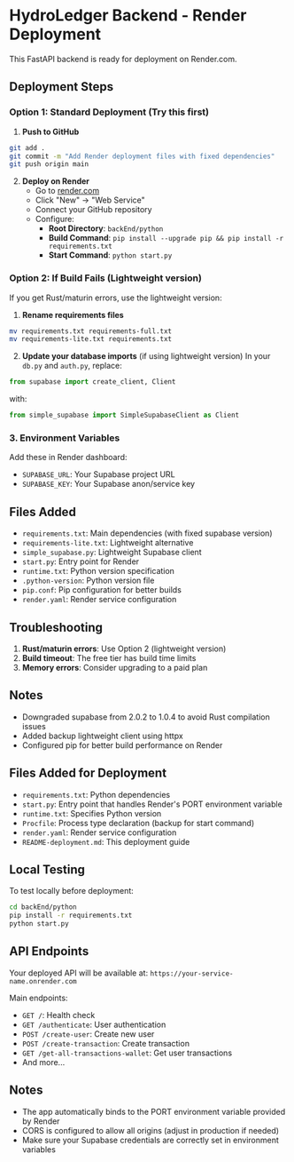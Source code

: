 # HydroLedger Backend - Render Deployment

This FastAPI backend is ready for deployment on Render.com.

## Deployment Steps

### Option 1: Standard Deployment (Try this first)

1. **Push to GitHub**
```bash
git add .
git commit -m "Add Render deployment files with fixed dependencies"
git push origin main
```

2. **Deploy on Render**
   - Go to [render.com](https://render.com)
   - Click "New" → "Web Service"
   - Connect your GitHub repository
   - Configure:
     - **Root Directory**: `backEnd/python`
     - **Build Command**: `pip install --upgrade pip && pip install -r requirements.txt`
     - **Start Command**: `python start.py`

### Option 2: If Build Fails (Lightweight version)

If you get Rust/maturin errors, use the lightweight version:

1. **Rename requirements files**
```bash
mv requirements.txt requirements-full.txt
mv requirements-lite.txt requirements.txt
```

2. **Update your database imports** (if using lightweight version)
In your `db.py` and `auth.py`, replace:
```python
from supabase import create_client, Client
```
with:
```python
from simple_supabase import SimpleSupabaseClient as Client
```

### 3. Environment Variables
Add these in Render dashboard:
- `SUPABASE_URL`: Your Supabase project URL
- `SUPABASE_KEY`: Your Supabase anon/service key

## Files Added

- `requirements.txt`: Main dependencies (with fixed supabase version)
- `requirements-lite.txt`: Lightweight alternative
- `simple_supabase.py`: Lightweight Supabase client
- `start.py`: Entry point for Render
- `runtime.txt`: Python version specification
- `.python-version`: Python version file
- `pip.conf`: Pip configuration for better builds
- `render.yaml`: Render service configuration

## Troubleshooting

1. **Rust/maturin errors**: Use Option 2 (lightweight version)
2. **Build timeout**: The free tier has build time limits
3. **Memory errors**: Consider upgrading to a paid plan

## Notes
- Downgraded supabase from 2.0.2 to 1.0.4 to avoid Rust compilation issues
- Added backup lightweight client using httpx
- Configured pip for better build performance on Render

## Files Added for Deployment

- `requirements.txt`: Python dependencies
- `start.py`: Entry point that handles Render's PORT environment variable
- `runtime.txt`: Specifies Python version
- `Procfile`: Process type declaration (backup for start command)
- `render.yaml`: Render service configuration
- `README-deployment.md`: This deployment guide

## Local Testing
To test locally before deployment:
```bash
cd backEnd/python
pip install -r requirements.txt
python start.py
```

## API Endpoints
Your deployed API will be available at: `https://your-service-name.onrender.com`

Main endpoints:
- `GET /`: Health check
- `GET /authenticate`: User authentication
- `POST /create-user`: Create new user
- `POST /create-transaction`: Create transaction
- `GET /get-all-transactions-wallet`: Get user transactions
- And more...

## Notes
- The app automatically binds to the PORT environment variable provided by Render
- CORS is configured to allow all origins (adjust in production if needed)
- Make sure your Supabase credentials are correctly set in environment variables
